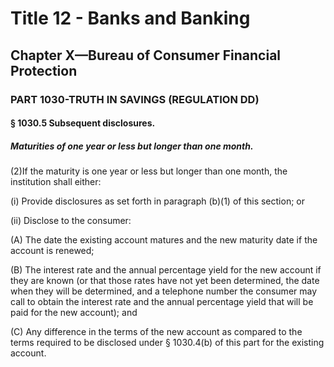 
# Title 12 - Banks and Banking
## Chapter X—Bureau of Consumer Financial Protection
### PART 1030-TRUTH IN SAVINGS (REGULATION DD)
#### § 1030.5 Subsequent disclosures.
##### Maturities of one year or less but longer than one month.

(2)If the maturity is one year or less but longer than one month, the institution shall either:

(i) Provide disclosures as set forth in paragraph (b)(1) of this section; or

(ii) Disclose to the consumer:

(A) The date the existing account matures and the new maturity date if the account is renewed;

(B) The interest rate and the annual percentage yield for the new account if they are known (or that those rates have not yet been determined, the date when they will be determined, and a telephone number the consumer may call to obtain the interest rate and the annual percentage yield that will be paid for the new account); and

(C) Any difference in the terms of the new account as compared to the terms required to be disclosed under § 1030.4(b) of this part for the existing account.
